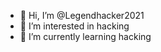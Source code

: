 - 👋 Hi, I’m @Legendhacker2021
- 👀 I’m interested in hacking
- 🌱 I’m currently learning hacking


<!---
Legendhacker2021/Legendhacker2021 is a ✨ special ✨ repository because its `README.md` (this file) appears on your GitHub profile.
You can click the Preview link to take a look at your changes.
--->

